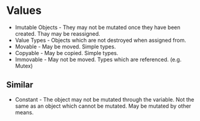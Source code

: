 # Values

- Imutable Objects - They may not be mutated once they have been created. Thay may be reassigned.
- Value Types - Objects which are not destroyed when assigned from.
- Movable - May be moved. Simple types.
- Copyable - May be copied. Simple types.
- Immovable - May not be moved. Types which are referenced. (e.g. Mutex)

## Similar

- Constant - The object may not be mutated through the variable. Not the same as an object which cannot be mutated. May be mutated by other means.
